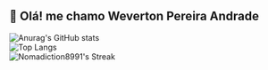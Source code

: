 ## 👋 Olá! me chamo Weverton Pereira Andrade
![Anurag's GitHub stats](https://github-readme-stats.vercel.app/api?username=Nomadiction8991&show_icons=true&border_radius=5&locale=pt-br&hide_border=true&custom_title=Estatísticas&hide_rank=false&show=discussions_started,discussions_answered&rank_icon=github&card_width=495)
<br>
![Top Langs](https://github-readme-stats.vercel.app/api/top-langs/?username=Nomadiction8991&layout=compact&locale=pt-br&card_width=495&hide_title=true)
<br>
![Nomadiction8991's Streak](https://github-readme-streak-stats.herokuapp.com/?user=Nomadiction8991&hide_border=true&locale=pt-br&card_width=495)
